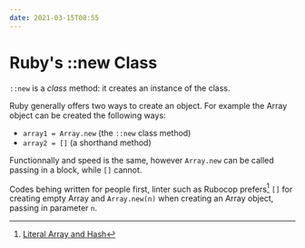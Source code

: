 ```yaml
---
date: 2021-03-15T08:55
---
```


# Ruby's ::new Class

`::new` is a _class_ method: it creates an instance of the class.

Ruby generally offers two ways to create an object. For example the Array
object can be created the following ways:

- `array1 = Array.new` (the `::new` class method)
- `array2 = []` (a shorthand method)

Functionnally and speed is the same, however `Array.new` can be called passing
in a block, while `[]` cannot.

Codes behing written for people first, linter such as Rubocop prefers[^1] `[]`
for creating empty Array and `Array.new(n)` when creating an Array object,
passing in parameter `n`.

[^1]:[Literal Array and Hash](https://github.com/rubocop/ruby-style-guide#literal-array-hash)
